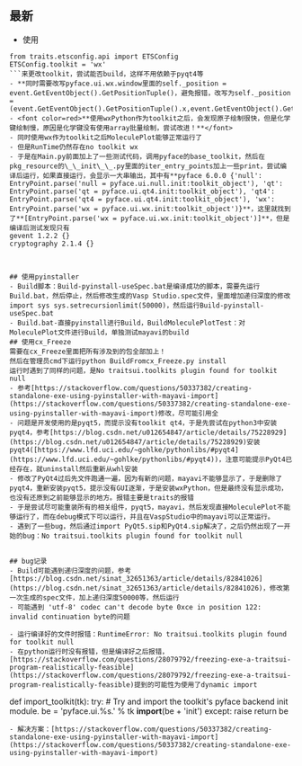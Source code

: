 ## 最新
- 使用
```
from traits.etsconfig.api import ETSConfig
ETSConfig.toolkit = 'wx'
```来更改toolkit，尝试能否build，这样不用依赖于pyqt4等
- **同时需要改写pyface.ui.wx.window里面的self._position = event.GetEventObject().GetPositionTuple()，避免报错，改写为self._position = (event.GetEventObject().GetPositionTuple().x,event.GetEventObject().GetPositionTuple().y)**
- <font color=red>**使用wxPython作为toolkit之后，会发现原子绘制很快，但是化学键绘制慢，原因是化学键没有使用array批量绘制，尝试改进！**</font>
- 同时使用wx作为toolkit之后MoleculePlot能够正常运行了
- 但是RunTime仍然存在no toolkit wx
- 于是在Main.py前面加上了一些测试代码，调用pyface的base_toolkit，然后在pkg_resource的\_\_init\_\_.py里面的iter_entry_points加上一些print，尝试编译后运行，如果直接运行，会显示一大串输出，其中有**pyface 6.0.0 {'null': EntryPoint.parse('null = pyface.ui.null.init:toolkit_object'), 'qt': EntryPoint.parse('qt = pyface.ui.qt4.init:toolkit_object'), 'qt4': EntryPoint.parse('qt4 = pyface.ui.qt4.init:toolkit_object'), 'wx': EntryPoint.parse('wx = pyface.ui.wx.init:toolkit_object')}**，这里就找到了**[EntryPoint.parse('wx = pyface.ui.wx.init:toolkit_object')]**，但是编译后测试发现只有
gevent 1.2.2 {}
cryptography 2.1.4 {}



## 使用pyinstaller
- Build脚本：Build-pyinstall-useSpec.bat是编译成功的脚本，需要先运行Build.bat，然后停止，然后修改生成的Vasp Studio.spec文件，里面增加递归深度的修改import sys sys.setrecursionlimit(50000)，然后运行Build-pyinstall-useSpec.bat
- Build.bat-直接pyinstall进行Build，BuildMoleculePlotTest：对MoleculePlot文件进行Build，单独测试mayavi的build
## 使用cx_Freeze
需要在cx_Freeze里面把所有涉及到的包全部加上！  
然后在管理员cmd下运行python BuildFromcx_Freeze.py install  
运行时遇到了同样的问题，是No traitsui.toolkits plugin found for toolkit null
- 参考[https://stackoverflow.com/questions/50337382/creating-standalone-exe-using-pyinstaller-with-mayavi-import](https://stackoverflow.com/questions/50337382/creating-standalone-exe-using-pyinstaller-with-mayavi-import)修改，尽可能引用全
- 问题是开发使用的是pyqt5，而提示没有toolkit qt4，于是先尝试在python3中安装pyqt4，参考[https://blog.csdn.net/u012654847/article/details/75228929](https://blog.csdn.net/u012654847/article/details/75228929)安装pyqt4([https://www.lfd.uci.edu/~gohlke/pythonlibs/#pyqt4](https://www.lfd.uci.edu/~gohlke/pythonlibs/#pyqt4))，注意可能提示PyQt4已经存在，就uninstall然后重新从whl安装
- 修改了PyQt4过后先文件跑通一遍，因为有新的问题，mayavi不能够显示了，于是删除了pyqt4，重新安装pyqt5，提示没有GUI逐渐，于是安装wxPython，但是最终没有显示成功，也没有还原到之前能够显示的地方。报错主要是traits的报错
- 于是尝试尽可能重装所有的相关组件，pyqt5，mayavi，然后发现直接MoleculePlot不能够运行了，而在debug模式下可以运行，并且在VaspStudio中的mayavi可以正常运行。
- 遇到了一些bug，然后通过import PyQt5.sip和PyQt4.sip解决了，之后仍然出现了一开始的bug：No traitsui.toolkits plugin found for toolkit null


## bug记录
- Build可能遇到递归深度的问题，参考[https://blog.csdn.net/sinat_32651363/article/details/82841026](https://blog.csdn.net/sinat_32651363/article/details/82841026)，修改第一次生成的spec文件，加上递归深度50000等，然后运行
- 可能遇到 'utf-8' codec can't decode byte 0xce in position 122: invalid continuation byte的问题

- 运行编译好的文件时报错：RuntimeError: No traitsui.toolkits plugin found for toolkit null
- 在python运行时没有报错，但是编译好之后报错，[https://stackoverflow.com/questions/28079792/freezing-exe-a-traitsui-program-realistically-feasible](https://stackoverflow.com/questions/28079792/freezing-exe-a-traitsui-program-realistically-feasible)提到的可能性为使用了dynamic import
```
def import_toolkit(tk):
    try:
        # Try and import the toolkit's pyface backend init module.
        be = 'pyface.ui.%s.' % tk
        __import__(be + 'init')
    except:
        raise
    return be
```
- 解决方案：[https://stackoverflow.com/questions/50337382/creating-standalone-exe-using-pyinstaller-with-mayavi-import](https://stackoverflow.com/questions/50337382/creating-standalone-exe-using-pyinstaller-with-mayavi-import)